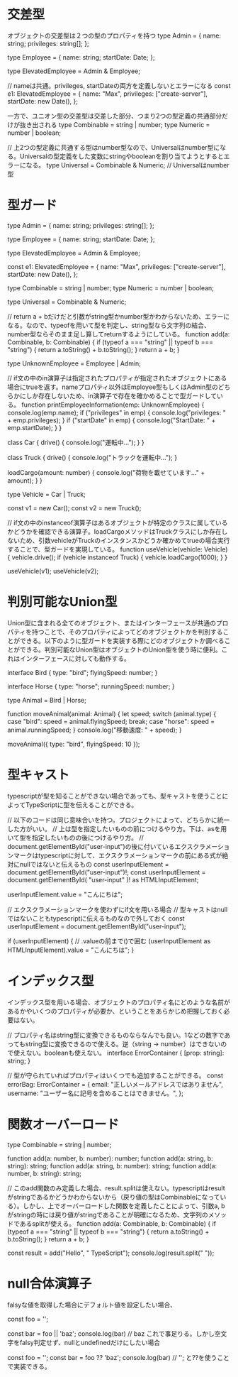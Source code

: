 # 交差型
オブジェクトの交差型は２つの型のプロパティを持つ
type Admin = {
  name: string;
  privileges: string[];
};

type Employee = {
  name: string;
  startDate: Date;
};

type ElevatedEmployee = Admin & Employee;

// nameは共通。privileges, startDateの両方を定義しないとエラーになる
const e1: ElevatedEmployee = {
  name: "Max",
  privileges: ["create-server"],
  startDate: new Date(),
};

一方で、ユニオン型の交差型は交差した部分、つまり2つの型定義の共通部分だけが抜き出される
type Combinable = string | number;
type Numeric = number | boolean;

// 上2つの型定義に共通する型はnumber型なので、Universalはnumber型になる。Universalの型定義をした変数にstringやbooleanを割り当てようとするとエラーになる。
type Universal = Combinable & Numeric; // Universalはnumber型



# 型ガード
type Admin = {
  name: string;
  privileges: string[];
};

type Employee = {
  name: string;
  startDate: Date;
};

type ElevatedEmployee = Admin & Employee;

const e1: ElevatedEmployee = {
  name: "Max",
  privileges: ["create-server"],
  startDate: new Date(),
};

type Combinable = string | number;
type Numeric = number | boolean;

type Universal = Combinable & Numeric;

// return a + bだけだと引数がstring型かnumber型かわからないため、エラーになる。なので、typeofを用いて型を判定し、string型なら文字列の結合、number型ならそのまま足し算してreturnするようにしている。
function add(a: Combinable, b: Combinable) {
  if (typeof a === "string" || typeof b === "string") {
    return a.toString() + b.toString();
  }
  return a + b;
}

type UnknownEmployee = Employee | Admin;

// if文の中のin演算子は指定されたプロパティが指定されたオブジェクトにある場合にtrueを返す。nameプロパティ以外はEmployee型もしくはAdmin型のどちらかにしか存在しないため、in演算子で存在を確かめることで型ガードしている。
function printEmployeeInformation(emp: UnknownEmployee) {
  console.log(emp.name);
  if ("privileges" in emp) {
    console.log("privileges: " + emp.privileges);
  }
  if ("startDate" in emp) {
    console.log("StartDate: " + emp.startDate);
  }
}

class Car {
  drive() {
    console.log("運転中...");
  }
}

class Truck {
  drive() {
    console.log("トラックを運転中...");
  }

  loadCargo(amount: number) {
    console.log("荷物を載せています..." + amount);
  }
}

type Vehicle = Car | Truck;

const v1 = new Car();
const v2 = new Truck();

// if文の中のinstanceof演算子はあるオブジェクトが特定のクラスに属しているかどうかを確認できる演算子。loadCargoメソッドはTruckクラスにしか存在しないため、引数vehicleがTruckのインスタンスかどうか確かめてtrueの場合実行することで、型ガードを実現している。
function useVehicle(vehicle: Vehicle) {
  vehicle.drive();
  if (vehicle instanceof Truck) {
    vehicle.loadCargo(1000);
  }
}

useVehicle(v1);
useVehicle(v2);



# 判別可能なUnion型
Union型に含まれる全てのオブジェクト、またはインターフェースが共通のプロパティを持つことで、そのプロパティによってどのオブジェクトかを判別することができる。以下のように型ガードを実装する際にどのオブジェクトか調べることができる。判別可能なUnion型はオブジェクトのUnion型を使う時に便利。これはインターフェースに対しても動作する。

interface Bird {
  type: "bird";
  flyingSpeed: number;
}

interface Horse {
  type: "horse";
  runningSpeed: number;
}

type Animal = Bird | Horse;

function moveAnimal(animal: Animal) {
  let speed;
  switch (animal.type) {
    case "bird":
      speed = animal.flyingSpeed;
      break;
    case "horse":
      speed = animal.runningSpeed;
  }
  console.log("移動速度: " + speed);
}

moveAnimal({ type: "bird", flyingSpeed: 10 });



# 型キャスト
typescriptが型を知ることができない場合であっても、型キャストを使うことによってTypeScriptに型を伝えることができる。

// 以下のコードは同じ意味合いを持つ。プロジェクトによって、どちらかに統一した方がいい。
// 上は型を指定したいものの前につけるやり方。下は、asを用いて型を指定したいものの後につけるやり方。
// document.getElementById("user-input")の後に付いているエクスクラメーションマークはtypescriptに対して、エクスクラメーションマークの前にある式が絶対にnullではないと伝えるもの
const userInputElement = <HTMLInputElement>document.getElementById("user-input")!;
const userInputElement = document.getElementById(
  "user-input"
)! as HTMLInputElement;

userInputElement.value = "こんにちは";

// エクスクラメーションマークを使わずにif文を用いる場合
// 型キャストはnullではないこともtypescriptに伝えるものなので外しておく
const userInputElement = document.getElementById("user-input");

if (userInputElement) {
  // .valueの前まで()で囲む
  (userInputElement as HTMLInputElement).value = "こんにちは";
}



# インデックス型
インデックス型を用いる場合、オブジェクトのプロパティ名にどのような名前があるかやいくつのプロパティが必要か、ということをあらかじめ把握しておく必要はない。

// プロパティ名はstring型に変換できるものならなんでも良い。1などの数字であってもstring型に変換できるので使える。逆（string -> number）はできないので使えない。booleanも使えない。
interface ErrorContainer {
  [prop: string]: string;
}

// 型が守られていればプロパティはいくつでも追加することができる。
const errorBag: ErrorContainer = {
  email: "正しいメールアドレスではありません",
  username: "ユーザー名に記号を含めることはできません。",
};

# 関数オーバーロード
type Combinable = string | number;

function add(a: number, b: number): number;
function add(a: string, b: string): string;
function add(a: string, b: number): string;
function add(a: number, b: string): string;

// このadd関数のみ定義した場合、result.splitは使えない。typescriptはresultがstringであるかどうかわからないから（戻り値の型はCombinableになっている）。しかし、上でオーバーロードした関数を定義したことによって、引数a, bがstringの時には戻り値がstringであることが明確になるため、文字列のメソッドであるsplitが使える。
function add(a: Combinable, b: Combinable) {
  if (typeof a === "string" || typeof b === "string") {
    return a.toString() + b.toString();
  }
  return a + b;
}

const result = add("Hello", " TypeScript");
console.log(result.split(" "));



# null合体演算子
falsyな値を取得した場合にデフォルト値を設定したい場合、

const foo = '';

const bar = foo || 'baz';
console.log(bar) // baz
これで事足りる。しかし空文字をfalsy判定せず、nullとundefinedだけにしたい場合

const foo = '';
const bar = foo ?? 'baz';
console.log(bar) // '';
と??を使うことで実装できる。
